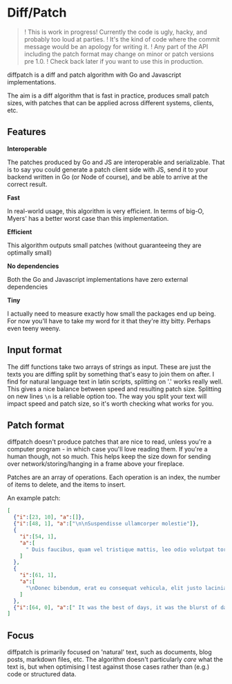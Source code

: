 # Diff/Patch

>! This is work in progress! Currently the code is ugly, hacky, and probably too loud at parties.
>! It's the kind of code where the commit message would be an apology for writing it.
>! Any part of the API including the patch format may change on minor or patch versions pre 1.0.
>! Check back later if you want to use this in production.


diffpatch is a diff and patch algorithm with Go and Javascript implementations.

The aim is a diff algorithm that is fast in practice, produces small patch sizes, with patches that can be applied across different systems, clients, etc.

## Features

**Interoperable**

The patches produced by Go and JS are interoperable and serializable.
That is to say you could generate a patch client side with JS, send it to your backend written in Go (or Node of course), and be able to arrive at the correct result.

**Fast**

In real-world usage, this algorithm is very efficient.
In terms of big-O, Myers' has a better worst case than this implementation.

**Efficient**

This algorithm outputs small patches (without guaranteeing they are optimally small)

**No dependencies**

Both the Go and Javascript implementations have zero external dependencies

**Tiny**

I actually need to measure exactly how small the packages end up being. For now you'll have to take my word for it that they're itty bitty. Perhaps even teeny weeny.

## Input format

The diff functions take two arrays of strings as input. These are just the texts you are diffing split by something that's easy to join them on after.
I find for natural language text in latin scripts, splitting on '.' works really well. This gives a nice balance between speed and resulting patch size.
Splitting on new lines `\n` is a reliable option too. The way you split your text will impact speed and patch size, so it's worth checking what works for you.

## Patch format

diffpatch doesn't produce patches that are nice to read, unless you're a computer program - in which case you'll love reading them. If you're a human though, not so much. This helps keep the size down for sending over network/storing/hanging in a frame above your fireplace.

Patches are an array of operations. Each operation is an index, the number of items to delete, and the items to insert.

An example patch:
```json
[
  {"i":[23, 10], "a":[]},
  {"i":[48, 1], "a":["\n\nSuspendisse ullamcorper molestie"]},
  {
    "i":[54, 1],
    "a":[
      " Duis faucibus, quam vel tristique mattis, leo odio volutpat tortoise, ac molestie purus erat ac felis"
    ]
  },
  {
    "i":[61, 1],
    "a":[
      "\nDonec bibendum, erat eu consequat vehicula, elit justo lacinia tortor, at vehicula leo felis et mi"
    ]
  },
  {"i":[64, 0], "a":[" It was the best of days, it was the blurst of days"]}
]
```

## Focus

diffpatch is primarily focused on 'natural' text, such as documents, blog posts, markdown files, etc.
The algorithm doesn't particularly _care_ what the text is, but when optimising I test against those cases rather than (e.g.) code or structured data.

